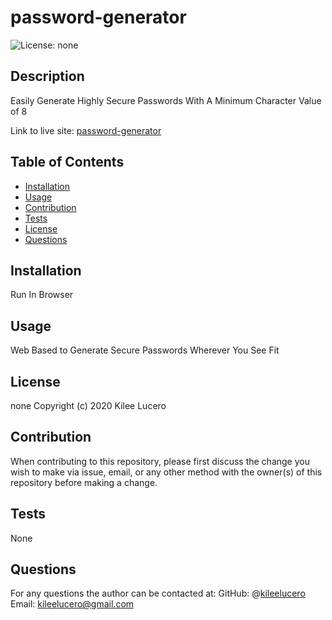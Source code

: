 # password-generator
![License: none](https://img.shields.io/badge/License-none-blue.svg)
## Description
Easily Generate Highly Secure Passwords With A Minimum Character Value of 8

Link to live site: [password-generator](https://kileelucero.github.io/password-generator/)

## Table of Contents

* [Installation](#installation)
* [Usage](#usage)
* [Contribution](#contribution)
* [Tests](#tests)
* [License](#license)
* [Questions](#questions)

## Installation
Run In Browser
## Usage
Web Based to Generate Secure Passwords Wherever You See Fit
## License
none
Copyright (c) 2020 Kilee Lucero
## Contribution
When contributing to this repository, please first discuss the change you wish to make via issue, email, or any other method with the owner(s) of this repository before making a change.
## Tests
None
## Questions
For any questions the author can be contacted at:
GitHub: @[kileelucero](https://github.com/kileelucero)
Email: kileelucero@gmail.com
